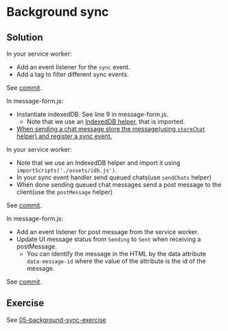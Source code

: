# Background sync

## Solution

In your service worker:

- Add an event listener for the `sync` event.
- Add a tag to filter different sync events.

See [commit](https://github.com/voorhoede/pwa-masterclass-26-01-2018/commit/9583a0e19f12b32c90ff1c602f362a2118db981c).

In message-form.js:

- Instantiate indexedDB. See line 9 in message-form.js.
  - Note that we use an [IndexedDB helper](https://github.com/jakearchibald/idb), that is imported.
- [When sending a chat message store the message(using `storeChat` helper) and register a sync event.](https://github.com/voorhoede/pwa-masterclass-26-01-2018/commit/242dcf68c7dda1f667cacd1ec4024dc3a4f781af)

In your service worker:

- Note that we use an IndexedDB helper and import it using `importScripts('./assets/idb.js')`.
- In your sync event handler send queued chats(use `sendChats` helper)
- When done sending queued chat messages send a post message to the client(use the `postMessage` helper)

See [commit](https://github.com/voorhoede/pwa-masterclass-26-01-2018/commit/e100bfd29a42b7172f7b24697c9c0b8dda009670).

In message-form.js:

- Add an event listener for post message from the service worker.
- Update UI message status from `Sending` to `Sent` when receiving a postMessage.
  - You can identify the message in the HTML by the data attribute `data-message-id` where the value of the attribute is the id of the message.

See [commit](https://github.com/voorhoede/pwa-masterclass-26-01-2018/commit/8d3891b90ca21015a6abc507c2b76f67dabb68ea).

## Exercise

See [05-background-sync-exercise](https://github.com/voorhoede/pwa-masterclass-26-01-2018/tree/05-background-sync-exercise)

